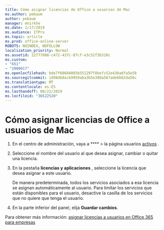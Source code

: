 ```yaml
---
title: Cómo asignar licencias de Office a usuarios de Mac
ms.author: pebaum
author: pebaum
manager: mnirkhe
ms.date: 1/17/2019
ms.audience: ITPro
ms.topic: article
ms.prod: office-online-server
ROBOTS: NOINDEX, NOFOLLOW
localization_priority: Normal
ms.assetid: 22777888-c472-437c-87cf-e3c52f3b310c
ms.custom:
- "651"
- "2000017"
ms.openlocfilehash: bde7f68684003b551297f8befc52e438a6fa5e58
ms.sourcegitcommit: 1d98db8acb9959aba3b5e308a567ade6b62da56c
ms.translationtype: MT
ms.contentlocale: es-ES
ms.lasthandoff: 08/22/2019
ms.locfileid: "36522520"
---
```

# <a name="how-to-assign-office-licenses-to-mac-users"></a>Cómo asignar licencias de Office a usuarios de Mac

1. En el centro de administración, vaya a **** \> la página usuarios [activos](https://go.microsoft.com/fwlink/p/?linkid=834822) .

2. Seleccione el nombre del usuario al que desea asignar, cambiar o quitar una licencia.

3. En la pestaña **licencias y aplicaciones** , seleccione la licencia que desea asignar a este usuario.

    De manera predeterminada, todos los servicios asociados a esa licencia se asignan automáticamente al usuario. Para limitar los servicios que están disponibles para el usuario, desactive la casilla de los servicios que no quiere que tenga el usuario.

4. En la parte inferior del panel, elija **Guardar cambios**.

Para obtener más información: [asignar licencias a usuarios en Office 365 para empresas](https://docs.microsoft.com/office365/admin/subscriptions-and-billing/assign-licenses-to-users)
  